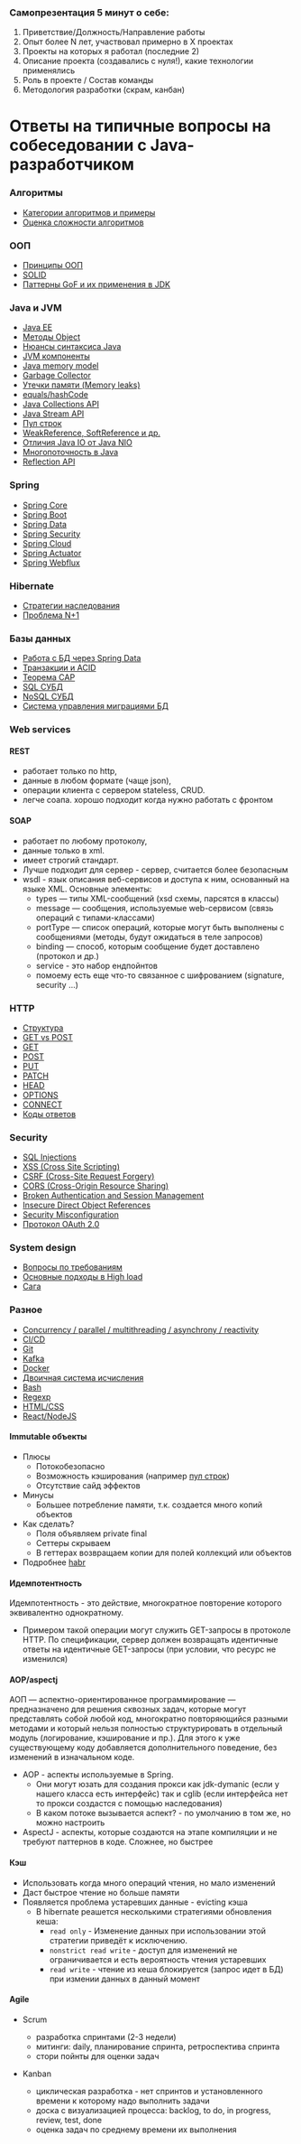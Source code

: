 ### Самопрезентация 5 минут о себе:
1. Приветствие/Должность/Направление работы
3. Опыт более N лет, участвовал примерно в X проектах
4. Проекты на которых я работал (последние 2)
5. Описание проекта (создавались с нуля!), какие технологии применялись
6. Роль в проекте / Состав команды
7. Методология разработки (скрам, канбан)

# Ответы на типичные вопросы на собеседовании с Java-разработчиком
### Алгоритмы
+ [Категории алгоритмов и примеры](algorithms.md#Категории-алгоритмов-и-примеры)
+ [Оценка сложности алгоритмов](algorithms.md#оценка-сложности-алгоритмов-ofn)

### ООП
+ [Принципы ООП](OOP.md#Принципы-ООП)
+ [SOLID](OOP.md#SOLID)
+ [Паттерны GoF и их применения в JDK](OOP.md#Паттерны-GoF-и-их-применения-в-JDK)

### Java и JVM
+ [Java EE](java.md#Java-EE)
+ [Методы Object](java.md#Методы-Object)
+ [Нюансы синтаксиса Java](java.md#Нюансы-синтаксиса-Java)
+ [JVM компоненты](java.md#JVM-компоненты)
+ [Java memory model](java.md#Garbage-Collector)
+ [Garbage Collector](java.md#Garbage-Collector)
+ [Утечки памяти (Memory leaks)](java.md#утечки-памяти-memory-leaks)
+ [equals/hashCode](java.md#Правила-реализации-equalshashCode)
+ [Java Collections API](java.md#Java-Collections-API)
+ [Java Stream API](java.md#Java-Stream-API)
+ [Пул строк](java.md#Пул-строк)
+ [WeakReference, SoftReference и др.](java.md#weakreference-softreference-и-др)
+ [Отличия Java IO от Java NIO](java.md#Отличия-Java-IO-от-Java-NIO)
+ [Многопоточность в Java](java.md#Многопоточность)
+ [Reflection API](java.md#Reflection-API)

### Spring
+ [Spring Core](spring_hibernate.md#Spring-Core)
+ [Spring Boot](spring_hibernate.md#Spring-Boot)
+ [Spring Data](spring_hibernate.md#Spring-Data)
+ [Spring Security](spring_hibernate.md#Spring-Security)
+ [Spring Cloud](spring_hibernate.md#Spring-Cloud)
+ [Spring Actuator](spring_hibernate.md#Spring-Actuator)
+ [Spring Webflux](spring_hibernate.md#Spring-Webflux)

### Hibernate
+ [Стратегии наследования](spring_hibernate.md#Стратегии-наследования)
+ [Проблема N+1](spring_hibernate.md#Проблема-N1)

### Базы данных
+ [Работа с БД через Spring Data](spring_hibernate.md#Spring-Data)
+ [Транзакции и ACID](databases.md#Транзакции-и-ACID)
+ [Теорема CAP](databases.md#Теорема-CAP)
+ [SQL СУБД](databases.md#SQL-СУБД)
+ [NoSQL СУБД](databases.md#NoSQL-СУБД)
+ [Система управления миграциями БД](liquibase.md)

### Web services
#### REST
+ работает только по http, 
+ данные в любом формате (чаще json), 
+ операции клиента с сервером stateless, CRUD. 
+ легче соапа. хорошо подходит когда нужно работать с фронтом

#### SOAP
+ работает по любому протоколу, 
+ данные только в xml. 
+ имеет строгий стандарт. 
+ Лучше подходит для сервер - сервер, считается более безопасным
+ wsdl - язык описания веб-сервисов и доступа к ним, основанный на языке XML. Основные элементы:
	+ types — типы XML-сообщений (xsd схемы, парсятся в классы)
	+ message — сообщения, используемые web-сервисом (связь операций с типами-классами)
	+ portType — список операций, которые могут быть выполнены с сообщениями (методы, будут ожидаться в теле запросов)
	+ binding — способ, которым сообщение будет доставлено (протокол и др.)
	+ service - это набор ендпойнтов
	+ помоему есть еще что-то связанное с шифрованием (signature, security ...)

### HTTP
+ [Структура](HTTP.md#Структура-HTTP)
+ [GET vs POST](HTTP.md#GET-для-безопасных-действий-POST-для-опасных)
+ [GET](HTTP.md#GET)
+ [POST](HTTP.md#POST)
+ [PUT](HTTP.md#PUT)
+ [PATCH](HTTP.md#PATCH)
+ [HEAD](HTTP.md#HEAD)
+ [OPTIONS](HTTP.md#OPTIONS)
+ [CONNECT](HTTP.md#CONNECT)
+ [Коды ответов](HTTP.md#Коды-ответов)

### Security
+ [SQL Injections](security.md#SQL-Injections)
+ [XSS (Cross Site Scripting)](security.md#XSS-Cross-Site-Scripting)
+ [CSRF (Cross-Site Request Forgery)](security.md#CSRF-Cross-Site-Request-Forgery)
+ [CORS (Cross-Origin Resource Sharing)](security.md#CORS-Cross-Origin-Resource-Sharing)
+ [Broken Authentication and Session Management](security.md#Broken-Authentication-and-Session-Management)
+ [Insecure Direct Object References](security.md#Insecure-Direct-Object-References)
+ [Security Misconfiguration](security.md#Security-Misconfiguration)
+ [Протокол OAuth 2.0](security.md#Протокол-OAuth-20)

### System design
+ [Вопросы по требованиям](system_design.md#Вопросы-по-требованиям-для-проектирования-архитектуры)
+ [Основные подходы в High load](system_design.md#Основные-подходы-в-high-load)
+ [Сага](system_design.md#Сага)

### Разное
+ [Concurrency / parallel / multithreading / asynchrony / reactivity](concurrency.md)
+ [CI/CD](CI_CD.md)
+ [Git](git.md)
+ [Kafka](kafka.md)
+ [Docker](docker.md)
+ [Двоичная система исчисления](binary.md)
+ [Bash](bash.md)
+ [Regexp](regex.md)
+ [HTML/CSS](html_css.md)
+ [React/NodeJS](react_nodejs.md)

#### Immutable объекты
+ Плюсы 
  + Потокобезопасно
  + Возможность кэширования (например [пул строк](java.md#Пул-строк))
  + Отсутствие сайд эффектов
+ Минусы
  + Большее потребление памяти, т.к. создается много копий объектов
+ Как сделать?
  + Поля объявляем private final
  + Сеттеры скрываем
  + В геттерах возвращаем копии для полей коллекций или объектов
+ Подробнее [habr](https://habr.com/ru/company/otus/blog/552630/)

#### Идемпотентность
Идемпотентность - это действие, многократное повторение которого эквивалентно однократному.
+ Примером такой операции могут служить GET-запросы в протоколе HTTP. По спецификации, сервер должен возвращать идентичные ответы на идентичные GET-запросы (при условии, что ресурс не изменился)
    
#### AOP/aspectj
АОП — аспектно-ориентированное программирование — предназначено для решения сквозных задач, которые могут представлять собой любой код, многократно повторяющийся разными методами и который нельзя полностью структурировать в отдельный модуль (логирование, кэширование и пр.). Для этого к уже существующему коду добавляется дополнительного поведение, без изменений в изначальном коде. 

+ AOP - аспекты используемые в Spring. 
    + Они могут юзать для создания прокси как jdk-dymanic (если у нашего класса есть интерфейс) так и cglib (если интерфейса нет то прокси создастся с помощью наследования)
    + В каком потоке вызывается аспект? - по умолчанию в том же, но можно настроить
+ AspectJ - аспекты, которые создаются на этапе компиляции и не требуют паттернов в коде. Сложнее, но быстрее

#### Кэш
+ Использовать когда много операций чтения, но мало изменений
+ Даст быстрое чтение но больше памяти
+ Появляется проблема устаревших данные - evicting кэша
	+ В hibernate реашется несколькими стратегиями обновления кеша:
		+ `read only` - Изменение данных при использовании этой стратегии приведёт к исключению.
		+ `nonstrict read write` - доступ для изменений не ограничивается и есть вероятность чтения устаревших
		+ `read write` - чтение из кеша блокируется (запрос идет в БД) при измении данных в данный момент

#### Agile
+ Scrum
  + разработка спринтами (2-3 недели)
  + митинги: daily, планирование спринта, ретроспектива спринта
  + стори пойнты для оценки задач

+ Kanban
  + циклическая разработка - нет спринтов и установленного времени к которому надо выполнить задачи
  + доска с визуализацией процесса: backlog, to do, in progress, review, test, done 
  + оценка задач по среднему времени их выполнения

